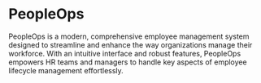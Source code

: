 # PeopleOps
PeopleOps is a modern, comprehensive employee management system designed to streamline and enhance the way organizations manage their workforce. With an intuitive interface and robust features, PeopleOps empowers HR teams and managers to handle key aspects of employee lifecycle management effortlessly.
